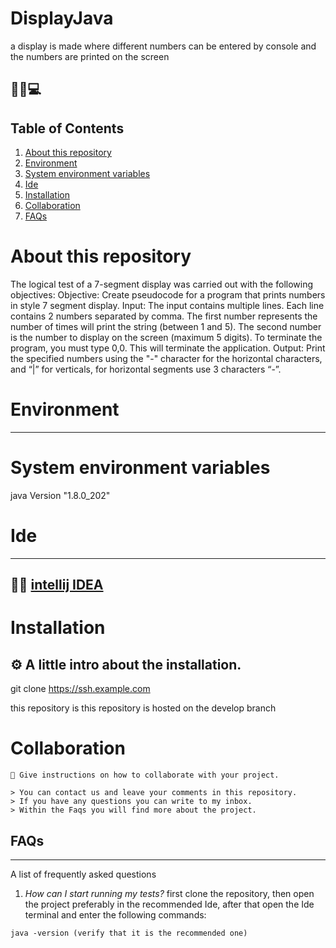 # DisplayJava
a display is made where different numbers can be entered by console and the numbers are printed on the screen
## 💁‍♀️💻

## Table of Contents

1. [About this repository](#about-this-repository)
2. [Environment](#environment)
3. [System environment variables](#system-environment-variables)
4. [Ide](#ide)
5. [Installation](#installation)
6. [Collaboration](#collaboration)
7. [FAQs](#faqs)

# About this repository
The logical test of a 7-segment display was carried out with the following objectives:
Objective: Create pseudocode for a program that prints numbers in style
7 segment display.
Input: The input contains multiple lines. Each line contains 2 numbers
separated by comma. The first number represents the number of times
will print the string (between 1 and 5). The second number is the number to display on
the screen (maximum 5 digits). To terminate the program, you must type 0,0. This
will terminate the application.
Output: Print the specified numbers using the "-" character for the
horizontal characters, and “|” for verticals, for horizontal segments
use 3 characters “-”.

# Environment
***

# System environment variables
  java Version "1.8.0_202"
  

# Ide
***
## :man_technologist: [intellij IDEA](https://www.jetbrains.com/es-es/idea/download/#section=windows)

# Installation 

## ⚙ A little intro about the installation.

git clone https://ssh.example.com

this repository is this repository is hosted on the develop branch

# Collaboration

```
🤝 Give instructions on how to collaborate with your project.

> You can contact us and leave your comments in this repository. 
> If you have any questions you can write to my inbox. 
> Within the Faqs you will find more about the project.
```

## FAQs
***
A list of frequently asked questions

1. _How can I start running my tests?_
 first clone the repository, then open the project preferably in the recommended Ide, after that open the Ide terminal and enter the following commands:
 ```
java -version (verify that it is the recommended one)
```

